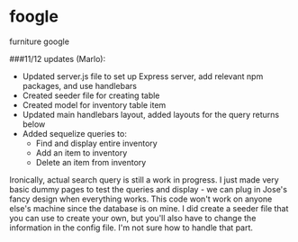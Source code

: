 # foogle
furniture google

###11/12 updates (Marlo):

* Updated server.js file to set up Express server, add relevant npm packages, and use handlebars
* Created seeder file for creating table
* Created model for inventory table item
* Updated main handlebars layout, added layouts for the query returns below
* Added sequelize queries to: 
	* Find and display entire inventory
	* Add an item to inventory
	* Delete an item from inventory

Ironically, actual search query is still a work in progress.
I just made very basic dummy pages to test the queries and display - we can plug in Jose's fancy design when everything works.
This code won't work on anyone else's machine since the database is on mine. I did create a seeder file that you can use to create your own, but you'll also have to change the information in the config file. I'm not sure how to handle that part.